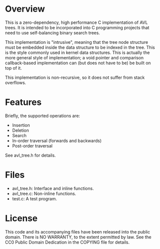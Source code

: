 # Overview

This is a zero-dependency, high performance C implementation of AVL trees.  It
is intended to be incorporated into C programming projects that need to use
self-balancing binary search trees.

This implementation is "intrusive", meaning that the tree node structure must be
embedded inside the data structure to be indexed in the tree.  This is the style
commonly used in kernel data structures.  This is actually the more general
style of implementation; a void pointer and comparison callback-based
implementation can (but does not have to be) be built on top of it.

This implementation is non-recursive, so it does not suffer from stack
overflows.

# Features

Briefly, the supported operations are:

- Insertion
- Deletion
- Search
- In-order traversal (forwards and backwards)
- Post-order traversal

See avl_tree.h for details.

# Files

- avl_tree.h:  Interface and inline functions.
- avl_tree.c:  Non-inline functions.
- test.c:      A test program.

# License

This code and its accompanying files have been released into the public domain.
There is NO WARRANTY, to the extent permitted by law.  See the CC0 Public Domain
Dedication in the COPYING file for details.
